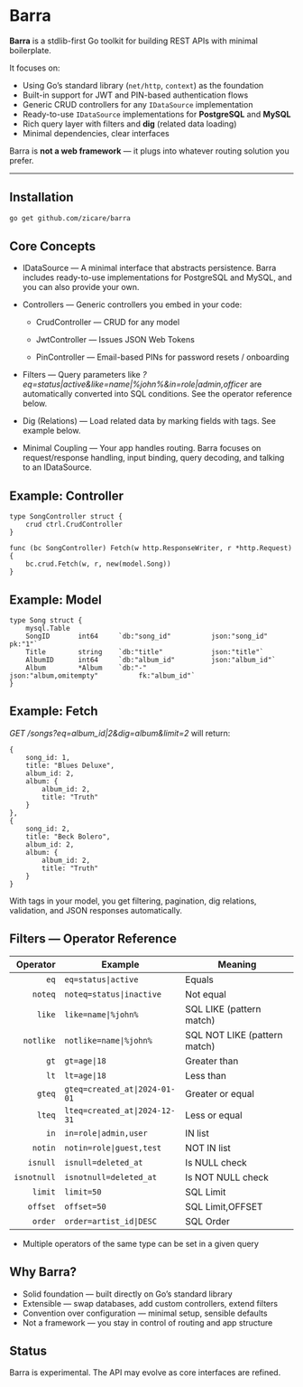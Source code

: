 # Barra

**Barra** is a stdlib-first Go toolkit for building REST APIs with minimal boilerplate.

It focuses on:
- Using Go’s standard library (`net/http`, `context`) as the foundation
- Built-in support for JWT and PIN-based authentication flows
- Generic CRUD controllers for any `IDataSource` implementation
- Ready-to-use `IDataSource` implementations for **PostgreSQL** and **MySQL**
- Rich query layer with filters and **dig** (related data loading)
- Minimal dependencies, clear interfaces

Barra is **not a web framework** — it plugs into whatever routing solution you prefer.

---

## Installation

```bash
go get github.com/zicare/barra
```

## Core Concepts

- IDataSource — A minimal interface that abstracts persistence. Barra includes ready-to-use implementations for PostgreSQL and MySQL, and you can also provide your own.

- Controllers — Generic controllers you embed in your code:

   - CrudController — CRUD for any model

   - JwtController — Issues JSON Web Tokens

   - PinController — Email-based PINs for password resets / onboarding

- Filters — Query parameters like *?eq=status|active&like=name|%john%&in=role|admin,officer* are automatically converted into SQL conditions. See the operator reference below.

- Dig (Relations) — Load related data by marking fields with tags. See example below.

- Minimal Coupling — Your app handles routing. Barra focuses on request/response handling, input binding, query decoding, and talking to an IDataSource.



## Example: Controller
```
type SongController struct {
    crud ctrl.CrudController
}

func (bc SongController) Fetch(w http.ResponseWriter, r *http.Request) {
    bc.crud.Fetch(w, r, new(model.Song))
}
```

## Example: Model
```
type Song struct {
	mysql.Table
	SongID       int64     `db:"song_id"          json:"song_id"                  pk:"1"`
	Title        string    `db:"title"            json:"title"`
	AlbumID      int64     `db:"album_id"         json:"album_id"`
	Album        *Album    `db:"-"                json:"album,omitempty"          fk:"album_id"`
}
```

## Example: Fetch

*GET /songs?eq=album_id|2&dig=album&limit=2* will return:

```
{
    song_id: 1,
    title: "Blues Deluxe",
    album_id: 2,
    album: {
        album_id: 2,
        title: "Truth"
    }
},
{
    song_id: 2,
    title: "Beck Bolero",
    album_id: 2,
    album: {
        album_id: 2,
        title: "Truth"
    }
}
```

With tags in your model, you get filtering, pagination, dig relations, validation, and JSON responses automatically.

## Filters — Operator Reference

|    Operator   | Example                       | Meaning                      |
| ------------: | ----------------------------- | ---------------------------- |
|          `eq` | `eq=status\|active`           | Equals                       |
|       `noteq` | `noteq=status\|inactive`      | Not equal                    |
|        `like` | `like=name\|%john%`           | SQL LIKE (pattern match)     |
|     `notlike` | `notlike=name\|%john%`        | SQL NOT LIKE (pattern match) |
|          `gt` | `gt=age\|18`                  | Greater than                 |
|          `lt` | `lt=age\|18`                  | Less than                    |
|        `gteq` | `gteq=created_at\|2024-01-01` | Greater or equal             |
|        `lteq` | `lteq=created_at\|2024-12-31` | Less or equal                |
|          `in` | `in=role\|admin,user`         | IN list                      |
|       `notin` | `notin=role\|guest,test`      | NOT IN list                  |
|      `isnull` | `isnull=deleted_at`           | Is NULL check                |
|   `isnotnull` | `isnotnull=deleted_at`        | Is NOT NULL check            |
|       `limit` | `limit=50`                    | SQL Limit                    |
|      `offset` | `offset=50`                   | SQL Limit,OFFSET             |
|       `order` | `order=artist_id\|DESC`       | SQL Order                    |

- Multiple operators of the same type can be set in a given query

## Why Barra?

- Solid foundation — built directly on Go’s standard library
- Extensible — swap databases, add custom controllers, extend filters
- Convention over configuration — minimal setup, sensible defaults
- Not a framework — you stay in control of routing and app structure

## Status

Barra is experimental. The API may evolve as core interfaces are refined.
